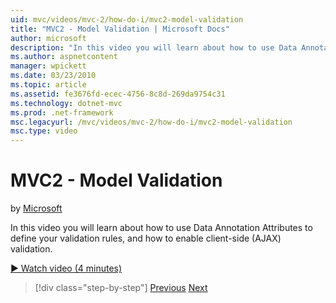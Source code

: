 ```yaml
---
uid: mvc/videos/mvc-2/how-do-i/mvc2-model-validation
title: "MVC2 - Model Validation | Microsoft Docs"
author: microsoft
description: "In this video you will learn about how to use Data Annotation Attributes to define your validation rules, and how to enable client-side (AJAX) validation."
ms.author: aspnetcontent
manager: wpickett
ms.date: 03/23/2010
ms.topic: article
ms.assetid: fe3676fd-ecec-4756-8c8d-269da9754c31
ms.technology: dotnet-mvc
ms.prod: .net-framework
msc.legacyurl: /mvc/videos/mvc-2/how-do-i/mvc2-model-validation
msc.type: video
---
```

MVC2 - Model Validation
====================
by [Microsoft](https://github.com/microsoft)

In this video you will learn about how to use Data Annotation Attributes to define your validation rules, and how to enable client-side (AJAX) validation.

[&#9654; Watch video (4 minutes)](https://channel9.msdn.com/Blogs/ASP-NET-Site-Videos/mvc2-model-validation)

> [!div class="step-by-step"]
> [Previous](mvc2-stronglytyped-helpers.md)
> [Next](mvc2-template-customization.md)
